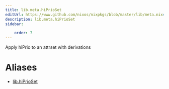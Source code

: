 ```yaml
---
title: lib.meta.hiPrioSet
editUrl: https://www.github.com/nixos/nixpkgs/blob/master/lib/meta.nix#L89C15
description: lib.meta.hiPrioSet
sidebar:

    order: 7
---
```


Apply hiPrio to an attrset with derivations


# Aliases

- [lib.hiPrioSet](reference/lib/lib-hiPrioSet)


